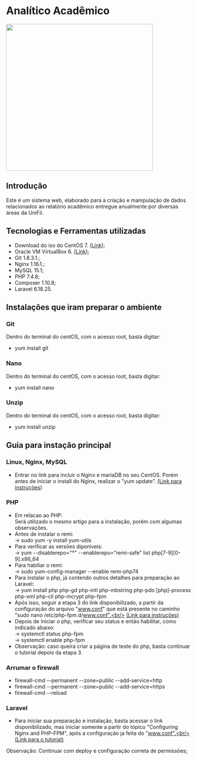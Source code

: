 # Analítico Acadêmico

<div> 
    <img src="https://user-images.githubusercontent.com/54729444/215614567-78df9bf2-aee4-4c3d-9870-52b61bf91f14.PNG" width="400px"/>
</div>


## Introdução
Este é um sistema web, elaborado para a criação e manipulação de dados relacionados ao relatório acadêmico entregue anualmente por diversas áreas da UniFil.

## Tecnologias e Ferramentas utilizadas
* Download do iso do CentOS 7. [(Link)](http://isoredirect.centos.org/centos/7/isos/x86_64/);
* Oracle VM VirtualBox 6. [(Link)](https://www.virtualbox.org/wiki/Download_Old_Builds_6_0);
* Git 1.8.3.1.;
* Nginx 1.16.1.;
* MySQL 15.1;
* PHP 7.4.8;
* Composer 1.10.8;
* Laravel 6.18.25.

## Instalações que iram preparar o ambiente
### Git 
Dentro do terminal do centOS, com o acesso root, basta digitar:
* yum install git 

### Nano
Dentro do terminal do centOS, com o acesso root, basta digitar:
* yum install nano

### Unzip
Dentro do terminal do centOS, com o acesso root, basta digitar:
* yum install unzip

## Guia para instação principal
### Linux, Nginx, MySQL
* Entrar no link para incluir o Nginx e mariaDB no seu CentOS. Porém antes de iniciar o install do Nginx, realizar o "yum update".
[(Link para instruções)](https://www.digitalocean.com/community/tutorials/how-to-install-linux-nginx-mysql-php-lemp-stack-on-centos-7)

### PHP
* Em relacao ao PHP:<br/>
Será utilizado o mesmo artigo para a instalação, porém com algumas observações. 
* Antes de instalar o remi:<br/>
-> sudo yum -y install yum-utils
* Para verificar as versões diponiveis:<br/>
-> yum --disablerepo="*" --enablerepo="remi-safe" list php[7-9][0-9].x86_64
* Para habiliar o remi:<br/>
-> sudo yum-config-manager --enable remi-php74
* Para instalar o php, já contendo outros detalhes para preparação ao Laravel:<br/>
-> yum install php php-gd php-intl php-mbstring php-pdo [php]-process php-xml php-cli php-mcrypt php-fpm
* Após isso, seguir a etapa 3 do link disponibilizado, a partir da configuração do arquivo "www.conf" que está presente no caminho "sudo nano /etc/php-fpm.d/www.conf".<br/> [(Link para instruções)](https://www.digitalocean.com/community/tutorials/how-to-install-linux-nginx-mysql-php-lemp-stack-on-centos-7)
* Depois de iniciar o php, verificar seu status e então habilitar, como indicado abaixo:<br/>
-> systemctl status php-fpm<br/>
-> systemctl enable php-fpm
* Observação: caso queira criar a página de teste do php, basta continuar o tutorial depois da etapa 3.

### Arrumar o firewall
* firewall-cmd --permanent --zone=public --add-service=http
* firewall-cmd --permanent --zone=public --add-service=https
* firewall-cmd --reload

### Laravel
* Para iniciar sua preparação e instalação, basta acessar o link disponibilizado, mas iniciar somente a partir do tópico "Configuring Nginx and PHP-FPM", após a configuração ja feita do "www.conf".<br/>
[(Link para o tutorial)](https://www.hugeserver.com/kb/install-laravel-centos-nginx/)

Observação: Continuar com deploy e configuração correta de permissões;


